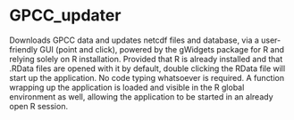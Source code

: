 # GPCC_updater
Downloads GPCC data and updates netcdf files and database, via a user-friendly GUI (point and click), powered by the gWidgets package for R and relying solely on R installation. Provided that R is already installed and that .RData files are opened with it by default, double clicking the RData file will start up the application. No code typing whatsoever is required.
A function wrapping up the application is loaded and visible in the R global environment as well, allowing the application to be started in an already open R session.
